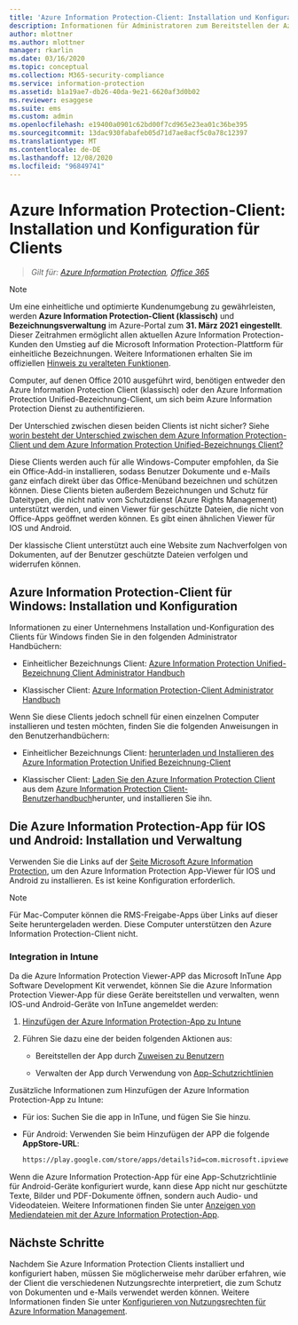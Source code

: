 ```yaml
---
title: 'Azure Information Protection-Client: Installation und Konfiguration'
description: Informationen für Administratoren zum Bereitstellen der Azure Information Protection Clients auf Windows-Computern und mobilen Geräten.
author: mlottner
ms.author: mlottner
manager: rkarlin
ms.date: 03/16/2020
ms.topic: conceptual
ms.collection: M365-security-compliance
ms.service: information-protection
ms.assetid: b1a19ae7-db26-40da-9e21-6620af3d0b02
ms.reviewer: esaggese
ms.suite: ems
ms.custom: admin
ms.openlocfilehash: e19400a0901c62bd00f7cd965e23ea01c36be395
ms.sourcegitcommit: 13dac930fabafeb05d71d7ae8acf5c0a78c12397
ms.translationtype: MT
ms.contentlocale: de-DE
ms.lasthandoff: 12/08/2020
ms.locfileid: "96849741"
---
```

# <a name="azure-information-protection-client-installation-and-configuration-for-clients"></a>Azure Information Protection-Client: Installation und Konfiguration für Clients

>*Gilt für: [Azure Information Protection](https://azure.microsoft.com/pricing/details/information-protection), [Office 365](https://download.microsoft.com/download/E/C/F/ECF42E71-4EC0-48FF-AA00-577AC14D5B5C/Azure_Information_Protection_licensing_datasheet_EN-US.pdf)*

>[!NOTE]
> Um eine einheitliche und optimierte Kundenumgebung zu gewährleisten, werden **Azure Information Protection-Client (klassisch)** und **Bezeichnungsverwaltung** im Azure-Portal zum **31. März 2021** **eingestellt**. Dieser Zeitrahmen ermöglicht allen aktuellen Azure Information Protection-Kunden den Umstieg auf die Microsoft Information Protection-Plattform für einheitliche Bezeichnungen. Weitere Informationen erhalten Sie im offiziellen [Hinweis zu veralteten Funktionen](https://aka.ms/aipclassicsunset).

Computer, auf denen Office 2010 ausgeführt wird, benötigen entweder den Azure Information Protection Client (klassisch) oder den Azure Information Protection Unified-Bezeichnung-Client, um sich beim Azure Information Protection Dienst zu authentifizieren.

Der Unterschied zwischen diesen beiden Clients ist nicht sicher?  Siehe [worin besteht der Unterschied zwischen dem Azure Information Protection-Client und dem Azure Information Protection Unified-Bezeichnungs Client?](faqs.md#whats-the-difference-between-azure-information-protection-and-microsoft-information-protection)

Diese Clients werden auch für alle Windows-Computer empfohlen, da Sie ein Office-Add-in installieren, sodass Benutzer Dokumente und e-Mails ganz einfach direkt über das Office-Menüband bezeichnen und schützen können. Diese Clients bieten außerdem Bezeichnungen und Schutz für Dateitypen, die nicht nativ vom Schutzdienst (Azure Rights Management) unterstützt werden, und einen Viewer für geschützte Dateien, die nicht von Office-Apps geöffnet werden können. Es gibt einen ähnlichen Viewer für IOS und Android.

Der klassische Client unterstützt auch eine Website zum Nachverfolgen von Dokumenten, auf der Benutzer geschützte Dateien verfolgen und widerrufen können.

## <a name="the-azure-information-protection-client-for-windows-installation-and-configuration"></a>Azure Information Protection-Client für Windows: Installation und Konfiguration

Informationen zu einer Unternehmens Installation und-Konfiguration des Clients für Windows finden Sie in den folgenden Administrator Handbüchern:

- Einheitlicher Bezeichnungs Client: [Azure Information Protection Unified-Bezeichnung Client Administrator Handbuch](./rms-client/clientv2-admin-guide.md)

- Klassischer Client: [Azure Information Protection-Client Administrator Handbuch](./rms-client/client-admin-guide.md)

Wenn Sie diese Clients jedoch schnell für einen einzelnen Computer installieren und testen möchten, finden Sie die folgenden Anweisungen in den Benutzerhandbüchern:

- Einheitlicher Bezeichnungs Client: [herunterladen und Installieren des Azure Information Protection Unified Bezeichnung-Client](./rms-client/install-unifiedlabelingclient-app.md)

- Klassischer Client: [Laden Sie den Azure Information Protection Client](./rms-client/install-client-app.md) aus dem [Azure Information Protection Client-Benutzerhandbuch](./rms-client/client-user-guide.md)herunter, und installieren Sie ihn.

## <a name="the-azure-information-protection-app-for-ios-and-android-installation-and-management"></a>Die Azure Information Protection-App für IOS und Android: Installation und Verwaltung

Verwenden Sie die Links auf der [Seite Microsoft Azure Information Protection](https://go.microsoft.com/fwlink/?LinkId=303970), um den Azure Information Protection App-Viewer für IOS und Android zu installieren. Es ist keine Konfiguration erforderlich.

> [!NOTE]
> Für Mac-Computer können die RMS-Freigabe-Apps über Links auf dieser Seite heruntergeladen werden. Diese Computer unterstützen den Azure Information Protection-Client nicht.

### <a name="integration-with-intune"></a>Integration in Intune

Da die Azure Information Protection Viewer-APP das Microsoft InTune App Software Development Kit verwendet, können Sie die Azure Information Protection Viewer-App für diese Geräte bereitstellen und verwalten, wenn IOS-und Android-Geräte von InTune angemeldet werden:

1. [Hinzufügen der Azure Information Protection-App zu Intune](/intune/apps/apps-add)

2. Führen Sie dazu eine der beiden folgenden Aktionen aus:

    - Bereitstellen der App durch [Zuweisen zu Benutzern](/intune/apps/apps-deploy)

    - Verwalten der App durch Verwendung von [App-Schutzrichtlinien](/intune/apps/app-protection-policies)

Zusätzliche Informationen zum Hinzufügen der Azure Information Protection-App zu Intune:

- Für ios: Suchen Sie die app in InTune, und fügen Sie Sie hinzu.

- Für Android: Verwenden Sie beim Hinzufügen der APP die folgende **AppStore-URL**:

    ```md
    https://play.google.com/store/apps/details?id=com.microsoft.ipviewer
    ```

Wenn die Azure Information Protection-App für eine App-Schutzrichtlinie für Android-Geräte konfiguriert wurde, kann diese App nicht nur geschützte Texte, Bilder und PDF-Dokumente öffnen, sondern auch Audio- und Videodateien. Weitere Informationen finden Sie unter [Anzeigen von Mediendateien mit der Azure Information Protection-App](/intune/fundamentals/end-user-mam-apps-android#view-media-files-with-the-azure-information-protection-app).

## <a name="next-steps"></a>Nächste Schritte

Nachdem Sie Azure Information Protection Clients installiert und konfiguriert haben, müssen Sie möglicherweise mehr darüber erfahren, wie der Client die verschiedenen Nutzungsrechte interpretiert, die zum Schutz von Dokumenten und e-Mails verwendet werden können. Weitere Informationen finden Sie unter [Konfigurieren von Nutzungsrechten für Azure Information Management](configure-usage-rights.md).
